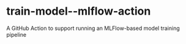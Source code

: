 # train-model--mlflow-action
A GitHub Action to support running an MLFlow-based model training pipeline
